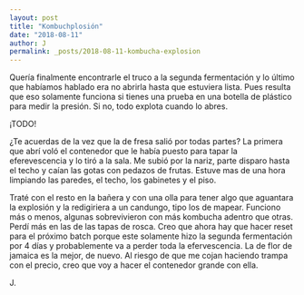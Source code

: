 ```yaml
---
layout: post
title: "Kombuchplosión"
date: "2018-08-11"
author: J
permalink: _posts/2018-08-11-kombucha-explosion
---
```


Quería finalmente encontrarle el truco a la segunda fermentación y lo último que habíamos hablado era no abrirla hasta que estuviera lista. Pues resulta que eso solamente funciona si tienes una prueba en una botella de plástico para medir la presión. Si no, todo explota cuando lo abres. 

¡TODO!

¿Te acuerdas de la vez que la de fresa salió por todas partes? La primera que abrí voló el contenedor que le había puesto para tapar la eferevescencia y lo tiró a la sala. Me subió por la nariz, parte disparo hasta el techo y caían las gotas con pedazos de frutas. Estuve mas de una hora limpiando las paredes, el techo, los gabinetes y el piso.

Traté con el resto en la bañera y con una olla para tener algo que aguantara la explosión y la redigiriera a un candungo, tipo los de mapear. Funciono más o menos, algunas sobrevivieron con más kombucha adentro que otras. Perdí más en las de las tapas de rosca. Creo que ahora hay que hacer reset para el próximo batch porque este solamente hizo la segunda fermentación por 4 días y probablemente va a perder toda la efervescencia. La de flor de jamaica es la mejor, de nuevo. Al riesgo de que me cojan haciendo trampa con el precio, creo que voy a hacer el contenedor grande con ella. 
 
J.
